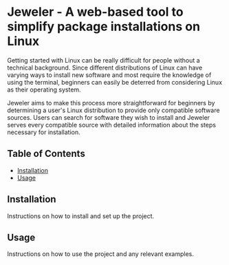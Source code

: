 # Jeweler - A web-based tool to simplify package installations on Linux

Getting started with Linux can be really difficult for people without a technical background. Since different distributions of Linux can have varying ways to install new software and most require the knowledge of using the terminal, beginners can easily be deterred from considering Linux as their operating system.

Jeweler aims to make this process more straightforward for beginners by determining a user's Linux distribution to provide only compatible software sources. Users can search for software they wish to install and Jeweler serves every compatible source with detailed information about the steps necessary for installation.

## Table of Contents

- [Installation](#installation)
- [Usage](#usage)

## Installation

Instructions on how to install and set up the project.

## Usage

Instructions on how to use the project and any relevant examples.
